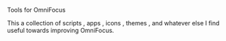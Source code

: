 Tools for OmniFocus

This a collection of scripts , apps , icons , themes , and whatever else I find useful towards improving OmniFocus.

